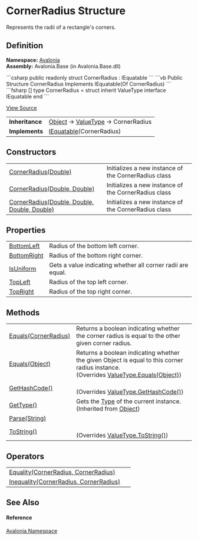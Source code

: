 # CornerRadius Structure


Represents the radii of a rectangle's corners.



## Definition
**Namespace:** <a href="N_Avalonia">Avalonia</a>  
**Assembly:** Avalonia.Base (in Avalonia.Base.dll)

<Tabs groupId="api-code-preview">
<TabItem value="csharp" label="C#">
```csharp
public readonly struct CornerRadius : IEquatable<CornerRadius>
```
</TabItem>
<TabItem value="vb" label="VB">
```vb
Public Structure CornerRadius
	Implements IEquatable(Of CornerRadius)
```
</TabItem>
<TabItem value="fsharp" label="F#">
```fsharp
[<SealedAttribute>]
type CornerRadius = 
    struct
        inherit ValueType
        interface IEquatable<CornerRadius>
    end
```
</TabItem>
</Tabs>



<a href="https://github.com/AvaloniaUI/Avalonia/tree/master/src/Avalonia.Base/CornerRadius.cs" title="View the source code">View Source</a>

<table>
<tr><td><strong>Inheritance</strong></td><td><a href="https://learn.microsoft.com/dotnet/api/system.object" target="_blank" rel="noopener noreferrer">Object</a>  →  <a href="https://learn.microsoft.com/dotnet/api/system.valuetype" target="_blank" rel="noopener noreferrer">ValueType</a>  →  CornerRadius</td></tr>
<tr><td><strong>Implements</strong></td><td><a href="https://learn.microsoft.com/dotnet/api/system.iequatable-1" target="_blank" rel="noopener noreferrer">IEquatable</a>(CornerRadius)</td></tr>
</table>



## Constructors
<table>
<tr>
<td><a href="M_Avalonia_CornerRadius__ctor_2">CornerRadius(Double)</a></td>
<td>Initializes a new instance of the CornerRadius class</td>
</tr>
<tr>
<td><a href="M_Avalonia_CornerRadius__ctor_1">CornerRadius(Double, Double)</a></td>
<td>Initializes a new instance of the CornerRadius class</td>
</tr>
<tr>
<td><a href="M_Avalonia_CornerRadius__ctor">CornerRadius(Double, Double, Double, Double)</a></td>
<td>Initializes a new instance of the CornerRadius class</td>
</tr>
</table>

## Properties
<table>
<tr>
<td><a href="P_Avalonia_CornerRadius_BottomLeft">BottomLeft</a></td>
<td>Radius of the bottom left corner.</td>
</tr>
<tr>
<td><a href="P_Avalonia_CornerRadius_BottomRight">BottomRight</a></td>
<td>Radius of the bottom right corner.</td>
</tr>
<tr>
<td><a href="P_Avalonia_CornerRadius_IsUniform">IsUniform</a></td>
<td>Gets a value indicating whether all corner radii are equal.</td>
</tr>
<tr>
<td><a href="P_Avalonia_CornerRadius_TopLeft">TopLeft</a></td>
<td>Radius of the top left corner.</td>
</tr>
<tr>
<td><a href="P_Avalonia_CornerRadius_TopRight">TopRight</a></td>
<td>Radius of the top right corner.</td>
</tr>
</table>

## Methods
<table>
<tr>
<td><a href="M_Avalonia_CornerRadius_Equals">Equals(CornerRadius)</a></td>
<td>Returns a boolean indicating whether the corner radius is equal to the other given corner radius.</td>
</tr>
<tr>
<td><a href="M_Avalonia_CornerRadius_Equals_1">Equals(Object)</a></td>
<td>Returns a boolean indicating whether the given Object is equal to this corner radius instance.<br />(Overrides <a href="https://learn.microsoft.com/dotnet/api/system.valuetype.equals" target="_blank" rel="noopener noreferrer">ValueType.Equals(Object)</a>)</td>
</tr>
<tr>
<td><a href="M_Avalonia_CornerRadius_GetHashCode">GetHashCode()</a></td>
<td><br />(Overrides <a href="https://learn.microsoft.com/dotnet/api/system.valuetype.gethashcode" target="_blank" rel="noopener noreferrer">ValueType.GetHashCode()</a>)</td>
</tr>
<tr>
<td><a href="https://learn.microsoft.com/dotnet/api/system.object.gettype" target="_blank" rel="noopener noreferrer">GetType()</a></td>
<td>Gets the <a href="https://learn.microsoft.com/dotnet/api/system.type" target="_blank" rel="noopener noreferrer">Type</a> of the current instance.<br />(Inherited from <a href="https://learn.microsoft.com/dotnet/api/system.object" target="_blank" rel="noopener noreferrer">Object</a>)</td>
</tr>
<tr>
<td><a href="M_Avalonia_CornerRadius_Parse">Parse(String)</a></td>
<td> </td>
</tr>
<tr>
<td><a href="M_Avalonia_CornerRadius_ToString">ToString()</a></td>
<td><br />(Overrides <a href="https://learn.microsoft.com/dotnet/api/system.valuetype.tostring" target="_blank" rel="noopener noreferrer">ValueType.ToString()</a>)</td>
</tr>
</table>

## Operators
<table>
<tr>
<td><a href="M_Avalonia_CornerRadius_op_Equality">Equality(CornerRadius, CornerRadius)</a></td>
<td> </td>
</tr>
<tr>
<td><a href="M_Avalonia_CornerRadius_op_Inequality">Inequality(CornerRadius, CornerRadius)</a></td>
<td> </td>
</tr>
</table>

## See Also


#### Reference
<a href="N_Avalonia">Avalonia Namespace</a>  

